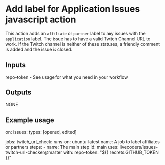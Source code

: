 # Add label for Application Issues javascript action

This action adds an `affiliate` or `partner` label to any issues with the `application` label. The issue has to have a valid Twitch Channel URL to work.  If the Twitch channel is neither of these statuses, a friendly comment is added and the issue is closed.

## Inputs
repo-token - See usage for what you need in your workflow

## Outputs
NONE

## Example usage

on: 
  issues:
    types: [opened, edited]

jobs:
  twitch_url_check:
    runs-on: ubuntu-latest
    name: A job to label affiliates or partners
    steps:
    - name: The main step
      id: main
      uses: livecoders/issues-twitch-url-checker@master
      with:
        repo-token: "${{ secrets.GITHUB_TOKEN }}"
